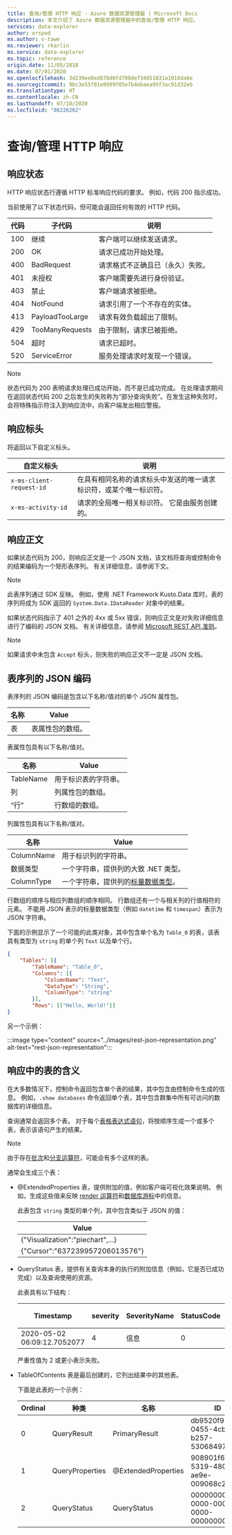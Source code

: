 ```yaml
---
title: 查询/管理 HTTP 响应 - Azure 数据资源管理器 | Microsoft Docs
description: 本文介绍了 Azure 数据资源管理器中的查询/管理 HTTP 响应。
services: data-explorer
author: orspod
ms.author: v-tawe
ms.reviewer: rkarlin
ms.service: data-explorer
ms.topic: reference
origin.date: 11/05/2018
ms.date: 07/01/2020
ms.openlocfilehash: 3d239ee0ed878d0fd700def34051831a1018da6e
ms.sourcegitcommit: 9bc3e55f01e0999f05e7b4ebaea95f3ac91d32eb
ms.translationtype: HT
ms.contentlocale: zh-CN
ms.lasthandoff: 07/10/2020
ms.locfileid: "86226262"
---
```

# <a name="querymanagement-http-response"></a>查询/管理 HTTP 响应

## <a name="response-status"></a>响应状态

HTTP 响应状态行遵循 HTTP 标准响应代码的要求。
例如，代码 200 指示成功。 

当前使用了以下状态代码，但可能会返回任何有效的 HTTP 代码。

|代码|子代码        |说明                                    |
|----|---------------|-----------------------------------------------|
|100 |继续       |客户端可以继续发送请求。       |
|200 |OK             |请求已成功开始处理。       |
|400 |BadRequest     |请求格式不正确且已（永久）失败。|
|401 |未授权   |客户端需要先进行身份验证。            |
|403 |禁止      |客户端请求被拒绝。                      |
|404 |NotFound       |请求引用了一个不存在的实体。      |
|413 |PayloadTooLarge|请求有效负载超出了限制。               |
|429 |TooManyRequests|由于限制，请求已被拒绝。 |
|504 |超时        |请求已超时。                         |
|520 |ServiceError   |服务处理请求时发现一个错误。|

> [!NOTE]
> 状态代码为 200 表明请求处理已成功开始，而不是已成功完成。
> 在处理请求期间在返回状态代码 200 之后发生的失败称为“部分查询失败”。在发生这种失败时，会将特殊指示符注入到响应流中，向客户端发出相应警报。

## <a name="response-headers"></a>响应标头

将返回以下自定义标头。

|自定义标头           |说明                                                                                               |
|------------------------|----------------------------------------------------------------------------------------------------------|
|`x-ms-client-request-id`|在具有相同名称的请求标头中发送的唯一请求标识符，或某个唯一标识符。     |
|`x-ms-activity-id`      |请求的全局唯一相关标识符。 它是由服务创建的。                    |

## <a name="response-body"></a>响应正文

如果状态代码为 200，则响应正文是一个 JSON 文档，该文档将查询或控制命令的结果编码为一个矩形表序列。
有关详细信息，请参阅下文。

> [!NOTE]
> 此表序列通过 SDK 反映。 例如，使用 .NET Framework Kusto.Data 库时，表的序列将成为 SDK 返回的 `System.Data.IDataReader` 对象中的结果。

如果状态代码指示了 401 之外的 4xx 或 5xx 错误，则响应正文是对失败详细信息进行了编码的 JSON 文档。
有关详细信息，请参阅 [Microsoft REST API 准则](https://github.com/microsoft/api-guidelines)。

> [!NOTE]
> 如果请求中未包含 `Accept` 标头，则失败的响应正文不一定是 JSON 文档。

## <a name="json-encoding-of-a-sequence-of-tables"></a>表序列的 JSON 编码

表序列的 JSON 编码是包含以下名称/值对的单个 JSON 属性包。

|名称  |Value                              |
|------|-----------------------------------|
|表|表属性包的数组。|

表属性包具有以下名称/值对。

|名称     |Value                               |
|---------|------------------------------------|
|TableName|用于标识表的字符串。 |
|列  |列属性包的数组。|
|“行”     |行数组的数组。          |

列属性包具有以下名称/值对。

|名称      |Value                                                          |
|----------|---------------------------------------------------------------|
|ColumnName|用于标识列的字符串。                           |
|数据类型  |一个字符串，提供列的大致 .NET 类型。|
|ColumnType|一个字符串，提供列的[标量数据类型](../../query/scalar-data-types/index.md)。|

行数组的顺序与相应列数组的顺序相同。
行数组还有一个与相关列的行值相符的元素。
不能用 JSON 表示的标量数据类型（例如 `datetime` 和 `timespan`）表示为 JSON 字符串。

下面的示例显示了一个可能的此类对象，其中包含单个名为 `Table_0` 的表，该表具有类型为 `string` 的单个列 `Text` 以及单个行。

```json
{
    "Tables": [{
        "TableName": "Table_0",
        "Columns": [{
            "ColumnName": "Text",
            "DataType": "String",
            "ColumnType": "string"
        }],
        "Rows": [["Hello, World!"]]
}
```

另一个示例： 

:::image type="content" source="../images/rest-json-representation.png" alt-text="rest-json-representation":::

## <a name="the-meaning-of-tables-in-the-response"></a>响应中的表的含义

在大多数情况下，控制命令返回包含单个表的结果，其中包含由控制命令生成的信息。 例如，`.show databases` 命令返回单个表，其中包含群集中所有可访问的数据库的详细信息。

查询通常会返回多个表。
对于每个[表格表达式语句](../../query/tabularexpressionstatements.md)，将按顺序生成一个或多个表，表示该语句产生的结果。

> [!NOTE]
> 由于存在[批次](../../query/batches.md)和[分支运算符](../../query/forkoperator.md)，可能会有多个这样的表。

通常会生成三个表：
* @ExtendedProperties 表，提供附加的值，例如客户端可视化效果说明。 例如，生成这些值来反映 [render 运算符](../../query/renderoperator.md)和[数据库游标](../../management/databasecursor.md)中的信息。
  
  此表包含 `string` 类型的单个列，其中包含类似于 JSON 的值：

  |Value|
  |-----|
  |{"Visualization":"piechart",...}|
  |{"Cursor":"637239957206013576"}|

* QueryStatus 表，提供有关查询本身的执行的附加信息（例如，它是否已成功完成）以及查询使用的资源。

  此表具有以下结构：

  |Timestamp                  |severity|SeverityName|StatusCode|StatusDescription            |计数|RequestId|ActivityId|SubActivityId|ClientActivityId|
  |---------------------------|--------|------------|----------|-----------------------------|-----|---------|----------|-------------|----------------|
  |2020-05-02 06:09:12.7052077|4       |信息        | 0        | 查询已成功完成|1    |...      |...       |...          |...             |

  严重性值为 2 或更小表示失败。

* TableOfContents 表是最后创建的，它列出结果中的其他表。 

  下面是此表的一个示例：

  |Ordinal|种类            |名称               |ID                                  |PrettyName|
  |-------|----------------|-------------------|------------------------------------|----------|
  |0      | QueryResult    |PrimaryResult      |db9520f9-0455-4cb5-b257-53068497605a||
  |1      | QueryProperties|@ExtendedProperties|908901f6-5319-4809-ae9e-009068c267c7||
  |2      | QueryStatus    |QueryStatus        |00000000-0000-0000-0000-000000000000||
